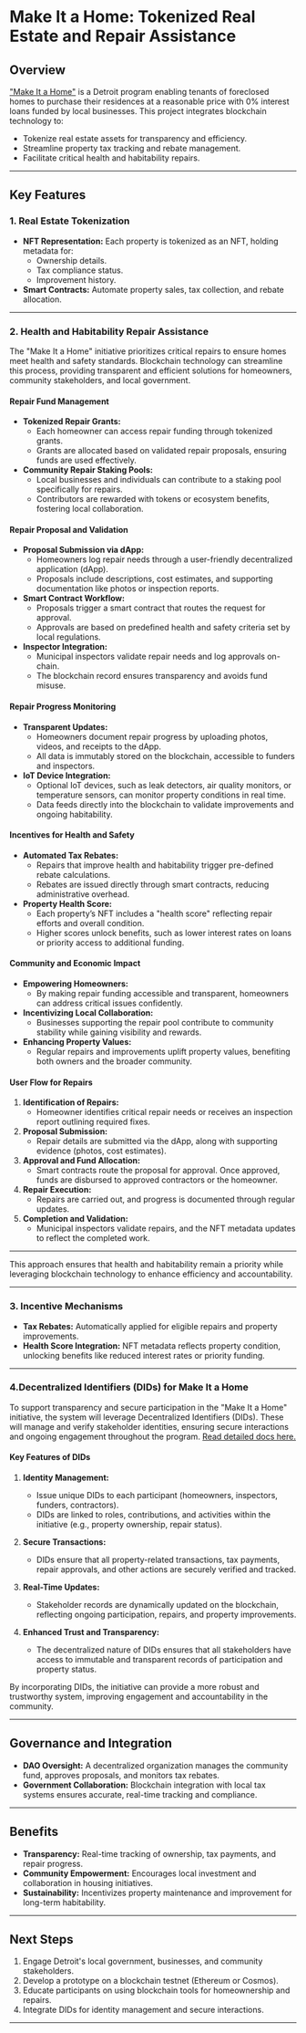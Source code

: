 # **Make It a Home: Tokenized Real Estate and Repair Assistance**

## **Overview**
["Make It a Home"](https://detroitmi.gov/news/make-it-home-partnership-helps-nearly-100-more-families-become-homeowners) is a Detroit program enabling tenants of foreclosed homes to purchase their residences at a reasonable price with 0% interest loans funded by local businesses. This project integrates blockchain technology to:
- Tokenize real estate assets for transparency and efficiency.
- Streamline property tax tracking and rebate management.
- Facilitate critical health and habitability repairs.

---

## **Key Features**

### **1. Real Estate Tokenization**
- **NFT Representation:** Each property is tokenized as an NFT, holding metadata for:
  - Ownership details.
  - Tax compliance status.
  - Improvement history.
- **Smart Contracts:** Automate property sales, tax collection, and rebate allocation.

---

### **2. Health and Habitability Repair Assistance**

The "Make It a Home" initiative prioritizes critical repairs to ensure homes meet health and safety standards. Blockchain technology can streamline this process, providing transparent and efficient solutions for homeowners, community stakeholders, and local government.

#### **Repair Fund Management**
- **Tokenized Repair Grants:**  
  - Each homeowner can access repair funding through tokenized grants.
  - Grants are allocated based on validated repair proposals, ensuring funds are used effectively.
- **Community Repair Staking Pools:**  
  - Local businesses and individuals can contribute to a staking pool specifically for repairs.
  - Contributors are rewarded with tokens or ecosystem benefits, fostering local collaboration.

#### **Repair Proposal and Validation**
- **Proposal Submission via dApp:**  
  - Homeowners log repair needs through a user-friendly decentralized application (dApp).  
  - Proposals include descriptions, cost estimates, and supporting documentation like photos or inspection reports.
- **Smart Contract Workflow:**  
  - Proposals trigger a smart contract that routes the request for approval.  
  - Approvals are based on predefined health and safety criteria set by local regulations.
- **Inspector Integration:**  
  - Municipal inspectors validate repair needs and log approvals on-chain.  
  - The blockchain record ensures transparency and avoids fund misuse.

#### **Repair Progress Monitoring**
- **Transparent Updates:**  
  - Homeowners document repair progress by uploading photos, videos, and receipts to the dApp.  
  - All data is immutably stored on the blockchain, accessible to funders and inspectors.
- **IoT Device Integration:**  
  - Optional IoT devices, such as leak detectors, air quality monitors, or temperature sensors, can monitor property conditions in real time.  
  - Data feeds directly into the blockchain to validate improvements and ongoing habitability.

#### **Incentives for Health and Safety**
- **Automated Tax Rebates:**  
  - Repairs that improve health and habitability trigger pre-defined rebate calculations.  
  - Rebates are issued directly through smart contracts, reducing administrative overhead.
- **Property Health Score:**  
  - Each property’s NFT includes a "health score" reflecting repair efforts and overall condition.  
  - Higher scores unlock benefits, such as lower interest rates on loans or priority access to additional funding.

#### **Community and Economic Impact**
- **Empowering Homeowners:**  
  - By making repair funding accessible and transparent, homeowners can address critical issues confidently.  
- **Incentivizing Local Collaboration:**  
  - Businesses supporting the repair pool contribute to community stability while gaining visibility and rewards.
- **Enhancing Property Values:**  
  - Regular repairs and improvements uplift property values, benefiting both owners and the broader community.

#### **User Flow for Repairs**
1. **Identification of Repairs:**  
   - Homeowner identifies critical repair needs or receives an inspection report outlining required fixes.
2. **Proposal Submission:**  
   - Repair details are submitted via the dApp, along with supporting evidence (photos, cost estimates).
3. **Approval and Fund Allocation:**  
   - Smart contracts route the proposal for approval. Once approved, funds are disbursed to approved contractors or the homeowner.
4. **Repair Execution:**  
   - Repairs are carried out, and progress is documented through regular updates.
5. **Completion and Validation:**  
   - Municipal inspectors validate repairs, and the NFT metadata updates to reflect the completed work.

---

This approach ensures that health and habitability remain a priority while leveraging blockchain technology to enhance efficiency and accountability. 

---

### **3. Incentive Mechanisms**
- **Tax Rebates:** Automatically applied for eligible repairs and property improvements.
- **Health Score Integration:** NFT metadata reflects property condition, unlocking benefits like reduced interest rates or priority funding.

---

### **4.Decentralized Identifiers (DIDs) for Make It a Home**

To support transparency and secure participation in the "Make It a Home" initiative, the system will leverage Decentralized Identifiers (DIDs). These will manage and verify stakeholder identities, ensuring secure interactions and ongoing engagement throughout the program. [Read detailed docs here.](https://github.com/johngulb/gods.work/edit/main/apps/web/README.md)

#### **Key Features of DIDs**
1. **Identity Management:**
   - Issue unique DIDs to each participant (homeowners, inspectors, funders, contractors).
   - DIDs are linked to roles, contributions, and activities within the initiative (e.g., property ownership, repair status).

2. **Secure Transactions:**
   - DIDs ensure that all property-related transactions, tax payments, repair approvals, and other actions are securely verified and tracked.

3. **Real-Time Updates:**
   - Stakeholder records are dynamically updated on the blockchain, reflecting ongoing participation, repairs, and property improvements.

4. **Enhanced Trust and Transparency:**
   - The decentralized nature of DIDs ensures that all stakeholders have access to immutable and transparent records of participation and property status.

By incorporating DIDs, the initiative can provide a more robust and trustworthy system, improving engagement and accountability in the community.

---

## **Governance and Integration**
- **DAO Oversight:** A decentralized organization manages the community fund, approves proposals, and monitors tax rebates.
- **Government Collaboration:** Blockchain integration with local tax systems ensures accurate, real-time tracking and compliance.

---

## **Benefits**
- **Transparency:** Real-time tracking of ownership, tax payments, and repair progress.
- **Community Empowerment:** Encourages local investment and collaboration in housing initiatives.
- **Sustainability:** Incentivizes property maintenance and improvement for long-term habitability.

---

## **Next Steps**
1. Engage Detroit's local government, businesses, and community stakeholders.
2. Develop a prototype on a blockchain testnet (Ethereum or Cosmos).
3. Educate participants on using blockchain tools for homeownership and repairs.
4. Integrate DIDs for identity management and secure interactions.

---
